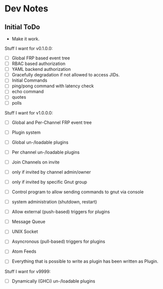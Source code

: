 # Dev Notes

## Initial ToDo

- Make it work.

Stuff I want for v0.1.0.0:
- [ ] Global FRP based event tree
- [ ] RBAC based authorization
- [ ]   YAML backend authorization
- [ ] Gracefully degradation if not allowed to access JIDs.
- [ ] Initial Commands
- [ ]   ping/pong command with latency check
- [ ]   echo command
- [ ]   quotes
- [ ]   polls

Stuff I want for v1.0.0.0:
- [ ] Global and Per-Channel FRP event tree
- [ ] Plugin system
- [ ]   Global un-/loadable plugins
- [ ]   Per channel un-/loadable plugins
- [ ] Join Channels on invite
- [ ]   only if invited by channel admin/owner
- [ ]   only if invited by specific Gnut group
- [ ] Control program to allow sending commands to gnut via console
- [ ]   system administration (shutdown, restart)
- [ ] Allow external (push-based) triggers for plugins
- [ ]   Message Queue
- [ ]   UNIX Socket
- [ ] Asyncronous (pull-based) triggers for plugins
- [ ]   Atom Feeds
- [ ] Everything that is possible to write as plugin has been written as Plugin.


Stuff I want for v9999:
- [ ] Dynamically (GHCi) un-/loadable plugins
